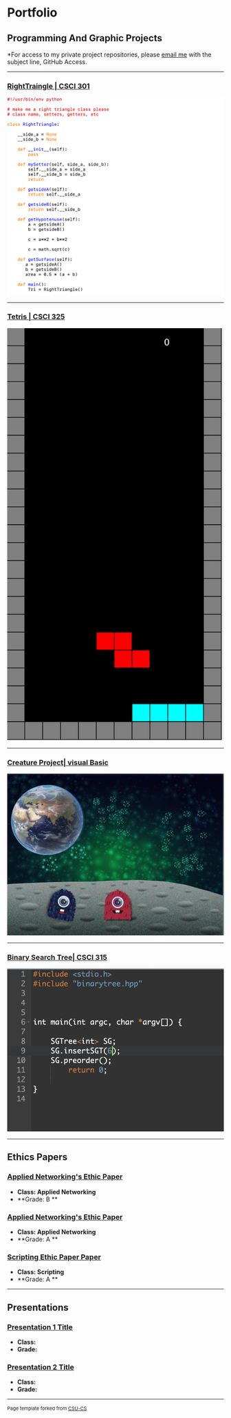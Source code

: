Portfolio
=========

Programming And Graphic Projects
--------------------

*For access to my private project repositories, please [email me](mailto:mmstewart@csustudent.net?subject=GitHub%20Access) with the subject line, GitHub Access.

---
### [RightTraingle | CSCI 301](project1)

![Project 1 Thumbnail Name](images/launch.png)

---
### [Tetris | CSCI 325](project2)

![Project 2 Thumbnail Name](images/Tetris_Screenshot.png)

---
### [Creature Project| visual Basic](project3)

![Project 3 Thumbnail Name](images/cg.png)

---
### [Binary Search Tree| CSCI 315](project4)

![Project 4 Thumbnail Name](images/input.png)

---

Ethics Papers
-------------

### [Applied Networking's Ethic Paper](/pdf/Lin_Ethics_Paper.pdf)

-   **Class: Applied Networking**  
-   **Grade: B **

### [Applied Networking's Ethic Paper](/pdf/West_Ethics_Paper.pdf)

-   **Class: Applied Networking**  
-   **Grade: A **

### [Scripting Ethic Paper Paper ](/pdf/Session_Ethic_Paper.pdf)

-   **Class: Scripting** 
-   **Grade: A **

---

Presentations
-------------

### [Presentation 1 Title](/pdf/sample_presentation.pdf)

- **Class:** 
- **Grade:**


### [Presentation 2 Title](/pdf/sample_presentation.pdf)

- **Class:** 
- **Grade:**

---

<p style="font-size:11px">Page template forked from <a href="https://github.com/csu-cs/csci-portfolio">CSU-CS</a></p>
<!-- Remove above link if you don't want to attributive -->
